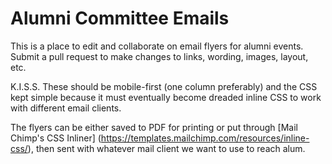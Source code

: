 # Alumni Committee Emails
This is a place to edit and collaborate on email flyers for alumni events. Submit a pull request to make changes to links, wording, images, layout, etc. 

K.I.S.S. These should be mobile-first (one column preferably) and the CSS kept simple because it must eventually become dreaded inline CSS to work with different email clients.

The flyers can be either saved to PDF for printing or put through [Mail Chimp's CSS Inliner] (https://templates.mailchimp.com/resources/inline-css/), then sent with whatever mail client we want to use to reach alum. 
